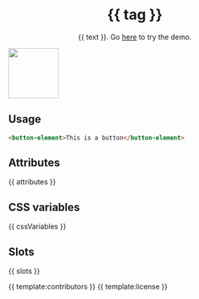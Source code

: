 <h1 align="center">{{ tag }}</h1>
<p align="center">{{ text }}. Go <a href="{{ demo }}">here</a> to try the demo.</p>
<a href="{{ demo }}" align="center">
  <img src="https://raw.githubusercontent.com/andreasbm/elements/master/screenshots/button/default.png?token=AF-iBX1UJdakDTBesGI7uTzbgKAsxydoks5cgqh5wA%3D%3D" width="100" />
<a/>

## Usage

```html
<button-element>This is a button</button-element>
```

## Attributes

{{ attributes }}

## CSS variables

{{ cssVariables }}

## Slots

{{ slots }}

{{ template:contributors }}
{{ template:license }}
